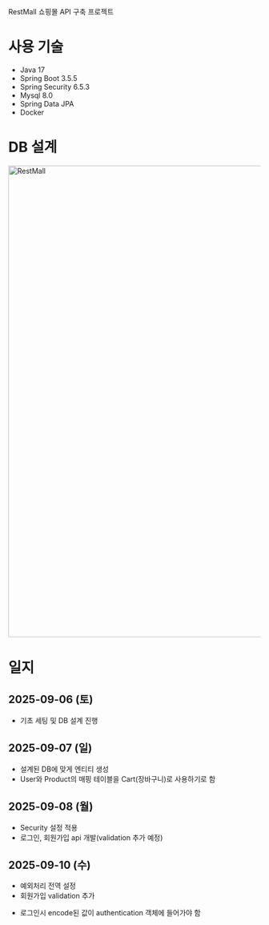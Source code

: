 RestMall 쇼핑몰 API 구축 프로젝트

# 사용 기술
- Java 17
- Spring Boot 3.5.5
- Spring Security 6.5.3
- Mysql 8.0
- Spring Data JPA
- Docker

# DB 설계
<img width="2320" height="942" alt="RestMall" src="https://github.com/user-attachments/assets/58e6aecd-66b4-406e-ac80-c9ffea23bc91" />



# 일지

## 2025-09-06 (토)
- 기초 세팅 및 DB 설계 진행

## 2025-09-07 (일)
- 설계된 DB에 맞게 엔티티 생성
- User와 Product의 매핑 테이블을 Cart(장바구니)로 사용하기로 함

## 2025-09-08 (월)
- Security 설정 적용
- 로그인, 회원가입 api 개발(validation 추가 예정)

## 2025-09-10 (수)
- 예외처리 전역 설정
- 회원가입 validation 추가
* 로그인시 encode된 값이 authentication 객체에 들어가야 함

  
